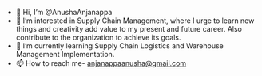 - 👋 Hi, I’m @AnushaAnjanappa
- 👀 I’m interested in Supply Chain Management, where I urge to learn new things and creativity add value to my present and future career. Also contribute to the organization to achieve its goals. 
- 🌱 I’m currently learning	Supply Chain Logistics and Warehouse Management Implementation.
- 📫 How to reach me- anjanappaanusha@gmail.com

<!---
AnushaAnjanappa/AnushaAnjanappa is a ✨ special ✨ repository because its `README.md` (this file) appears on your GitHub profile.
You can click the Preview link to take a look at your changes.
--->
